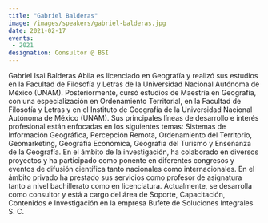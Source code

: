```yaml
---
title: "Gabriel Balderas"
image: /images/speakers/gabriel-balderas.jpg
date: 2021-02-17
events:
 - 2021
designation: Consultor @ BSI 
---
```


Gabriel Isai Balderas Abila es licenciado en Geografía y realizó sus estudios en la Facultad de Filosofía y Letras de la Universidad Nacional Autónoma de México (UNAM). Posteriormente, cursó estudios de Maestría en Geografía, con una especialización en Ordenamiento Territorial, en la Facultad de Filosofía y Letras y en el Instituto de Geografía de la Universidad Nacional Autónoma de México (UNAM). Sus principales líneas de desarrollo e interés profesional están enfocadas en los siguientes temas: Sistemas de Información Geográfica, Percepción Remota, Ordenamiento del Territorio, Geomarketing, Geografía Económica, Geografía del Turismo y Enseñanza de la Geografía. En el ámbito de la investigación, ha colaborado en diversos proyectos y ha participado como ponente en diferentes congresos y eventos de difusión científica tanto nacionales como internacionales. En el ámbito privado ha prestado sus servicios como profesor de asignatura tanto a nivel bachillerato como en licenciatura. Actualmente, se desarrolla como consultor y está a cargo del área de Soporte, Capacitación, Contenidos e Investigación en la empresa Bufete de Soluciones Integrales S. C.